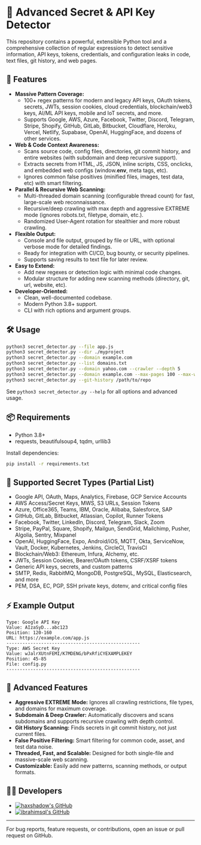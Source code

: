 # 🔎 Advanced Secret & API Key Detector

This repository contains a powerful, extensible Python tool and a comprehensive collection of regular expressions to detect sensitive information, API keys, tokens, credentials, and configuration leaks in code, text files, git history, and web pages.

## 🚀 Features

- **Massive Pattern Coverage:**
  - 100+ regex patterns for modern and legacy API keys, OAuth tokens, secrets, JWTs, session cookies, cloud credentials, blockchain/web3 keys, AI/ML API keys, mobile and IoT secrets, and more.
  - Supports Google, AWS, Azure, Facebook, Twitter, Discord, Telegram, Stripe, Shopify, GitHub, GitLab, Bitbucket, Cloudflare, Heroku, Vercel, Netlify, Supabase, OpenAI, HuggingFace, and dozens of other services.
- **Web & Code Context Awareness:**
  - Scans source code, config files, directories, git commit history, and entire websites (with subdomain and deep recursive support).
  - Extracts secrets from HTML, JS, JSON, inline scripts, CSS, onclicks, and embedded web configs (window.__env__, meta tags, etc).
  - Ignores common false positives (minified files, images, test data, etc) with smart filtering.
- **Parallel & Recursive Web Scanning:**
  - Multi-threaded domain scanning (configurable thread count) for fast, large-scale web reconnaissance.
  - Recursive/deep crawling with max depth and aggressive EXTREME mode (ignores robots.txt, filetype, domain, etc.).
  - Randomized User-Agent rotation for stealthier and more robust crawling.
- **Flexible Output:**
  - Console and file output, grouped by file or URL, with optional verbose mode for detailed findings.
  - Ready for integration with CI/CD, bug bounty, or security pipelines.
  - Supports saving results to text file for later review.
- **Easy to Extend:**
  - Add new regexes or detection logic with minimal code changes.
  - Modular structure for adding new scanning methods (directory, git, url, website, etc).
- **Developer-Oriented:**
  - Clean, well-documented codebase.
  - Modern Python 3.8+ support.
  - CLI with rich options and argument groups.

## 🛠️ Usage

```bash
python3 secret_detector.py --file app.js
python3 secret_detector.py --dir ./myproject
python3 secret_detector.py --domain example.com
python3 secret_detector.py --list domains.txt
python3 secret_detector.py --domain yahoo.com --crawler --depth 5
python3 secret_detector.py --domain example.com --max-pages 100 --max-workers 20 --verbose
python3 secret_detector.py --git-history /path/to/repo
```

See `python3 secret_detector.py --help` for all options and advanced usage.

## 📦 Requirements
- Python 3.8+
- requests, beautifulsoup4, tqdm, urllib3

Install dependencies:
```bash
pip install -r requirements.txt
```

## 👑 Supported Secret Types (Partial List)
- Google API, OAuth, Maps, Analytics, Firebase, GCP Service Accounts
- AWS Access/Secret Keys, MWS, S3 URLs, Session Tokens
- Azure, Office365, Teams, IBM, Oracle, Alibaba, Salesforce, SAP
- GitHub, GitLab, Bitbucket, Atlassian, Copilot, Runner Tokens
- Facebook, Twitter, LinkedIn, Discord, Telegram, Slack, Zoom
- Stripe, PayPal, Square, Shopify, Mailgun, SendGrid, Mailchimp, Pusher, Algolia, Sentry, Mixpanel
- OpenAI, HuggingFace, Expo, Android/iOS, MQTT, Okta, ServiceNow, Vault, Docker, Kubernetes, Jenkins, CircleCI, TravisCI
- Blockchain/Web3: Ethereum, Infura, Alchemy, etc.
- JWTs, Session Cookies, Bearer/OAuth tokens, CSRF/XSRF tokens
- Generic API keys, secrets, and custom patterns
- SMTP, Redis, RabbitMQ, MongoDB, PostgreSQL, MySQL, Elasticsearch, and more
- PEM, DSA, EC, PGP, SSH private keys, dotenv, and critical config files

## ⚡ Example Output
```
Type: Google API Key
Value: AIzaSyD...abc123
Position: 120-160
URL: https://example.com/app.js
--------------------------------------------------
Type: AWS Secret Key
Value: wJalrXUtnFEMI/K7MDENG/bPxRfiCYEXAMPLEKEY
Position: 45-85
File: config.py
--------------------------------------------------
```

## 🧩 Advanced Features
- **Aggressive EXTREME Mode:** Ignores all crawling restrictions, file types, and domains for maximum coverage.
- **Subdomain & Deep Crawler:** Automatically discovers and scans subdomains and supports recursive crawling with depth control.
- **Git History Scanning:** Finds secrets in git commit history, not just current files.
- **False Positive Filtering:** Smart filtering for common code, asset, and test data noise.
- **Threaded, Fast, and Scalable:** Designed for both single-file and massive-scale web scanning.
- **Customizable:** Easily add new patterns, scanning methods, or output formats.

## 👨‍💻 Developers
- [![haxshadow's GitHub](https://img.shields.io/badge/-@haxshadow-181717?style=flat-square&logo=github&logoColor=white)](https://github.com/haxshadow)
- [![ibrahimsql's GitHub](https://img.shields.io/badge/-@ibrahimsql-181717?style=flat-square&logo=github&logoColor=white)](https://github.com/ibrahimsql)

---

For bug reports, feature requests, or contributions, open an issue or pull request on GitHub.
